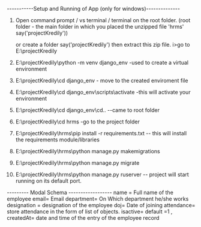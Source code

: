 
-----------Setup and Running of App (only for windows)--------------

1. Open  command prompt / vs terminal / terminal on the root folder.
    (root folder -  the main folder in which you placed the unzipped file 'hrms' say('projectKredily'))

    or create a folder say('projectKredily') then extract this zip file.
    i>go to E:\projectKredily 

2. E:\projectKredily\python -m venv django_env   -used to create a virtual environment

3. E:\projectKredily\cd django_env       - move to the created enviroment file

4. E:\projectKredily\cd django_env\scripts\activate  -this will activate your environment

5. E:\projectKredily\cd django_env\cd..  --came to root folder

6. E:\projectKredily\cd hrms             -go to the project folder

7. E:\projectKredily\hrms\pip install -r requirements.txt  -- this will install the          requirements module/libraries

8. E:\projectKredily\hrms\python manage.py makemigrations

9. E:\projectKredily\hrms\python manage.py migrate

10. E:\projectKredily\hrms\python manage.py ruserver   -- project will start running on its default port.
    


--------- Modal Schema ------------------
    name = Full name of the employee
    email= Email
    department= On Which department he/she works
    designation =  designation of the employee
    doj=         Date of joining
    attendance=  store attendance in the form of list of objects.
    isactive=   default =1 , 
    createdAt=  date and time of the entry of the employee record


